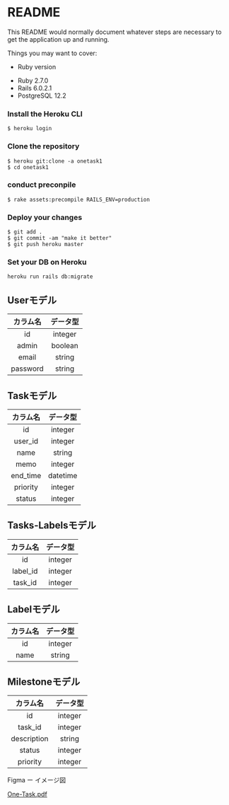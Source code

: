 # README

This README would normally document whatever steps are necessary to get the
application up and running.

Things you may want to cover:

* Ruby version
- Ruby 2.7.0
- Rails 6.0.2.1
- PostgreSQL 12.2

### Install the Heroku CLI
```
$ heroku login
```
### Clone the repository
```
$ heroku git:clone -a onetask1
$ cd onetask1
```
### conduct preconpile
```
$ rake assets:precompile RAILS_ENV=production
```
### Deploy your changes
```
$ git add .
$ git commit -am "make it better"
$ git push heroku master
```
### Set your DB on Heroku
```
heroku run rails db:migrate
```

## Userモデル
| カラム名 | データ型
| :---: | :---: |
| id | integer |
| admin | boolean |
| email | string |
| password | string |


## Taskモデル
| カラム名 | データ型
| :---: | :---: |
| id | integer |
| user_id | integer |
| name | string |
| memo | integer |
| end_time | datetime |
| priority | integer |
| status | integer |


## Tasks-Labelsモデル
| カラム名 | データ型
| :---: | :---: |
| id | integer |
| label_id | integer |
| task_id | integer |

## Labelモデル
| カラム名 | データ型
| :---: | :---: |
| id | integer |
| name | string |

## Milestoneモデル
| カラム名 | データ型
| :---: | :---: |
| id | integer |
| task_id | integer |
| description | string |
| status | integer |
| priority | integer |

Figma ー イメージ図


[One-Task.pdf](/uploads/be3cf5c0a7fddb7d2dee6b29cdfb97ab/One-Task.pdf)
